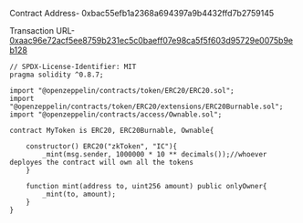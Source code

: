 Contract Address- 0xbac55efb1a2368a694397a9b4432ffd7b2759145

Transaction URL- [0xaac96e72acf5ee8759b231ec5c0baeff07e98ca5f5f603d95729e0075b9eb128](https://explorer.public.zkevm-test.net/tx/0xaac96e72acf5ee8759b231ec5c0baeff07e98ca5f5f603d95729e0075b9eb128)

```sol
// SPDX-License-Identifier: MIT
pragma solidity ^0.8.7;

import "@openzeppelin/contracts/token/ERC20/ERC20.sol";
import "@openzeppelin/contracts/token/ERC20/extensions/ERC20Burnable.sol";
import "@openzeppelin/contracts/access/Ownable.sol";

contract MyToken is ERC20, ERC20Burnable, Ownable{
    
    constructor() ERC20("zkToken", "IC"){
        _mint(msg.sender, 1000000 * 10 ** decimals());//whoever deployes the contract will own all the tokens 
    }

    function mint(address to, uint256 amount) public onlyOwner{
        _mint(to, amount);
    }
}
```

